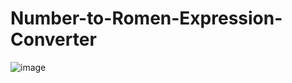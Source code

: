 # Number-to-Romen-Expression-Converter
![image](https://user-images.githubusercontent.com/118567648/213775320-c7bec394-8449-4f16-b161-c348f67679c6.png)
